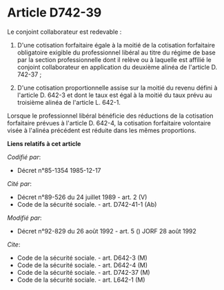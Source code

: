 # Article D742-39

Le conjoint collaborateur est redevable :

1. D'une cotisation forfaitaire égale à la moitié de la cotisation forfaitaire obligatoire exigible du professionnel libéral
au titre du régime de base par la section professionnelle dont il relève ou à laquelle est affilié le conjoint collaborateur
en application du deuxième alinéa de l'article D. 742-37 ;

2. D'une cotisation proportionnelle assise sur la moitié du revenu défini à l'article D. 642-3 et dont le taux est égal à la
moitié du taux prévu au troisième alinéa de l'article L. 642-1.

Lorsque le professionnel libéral bénéficie des réductions de la cotisation forfaitaire prévues à l'article D. 642-4, la
cotisation forfaitaire volontaire visée à l'alinéa précédent est réduite dans les mêmes proportions.

**Liens relatifs à cet article**

_Codifié par_:

  - Décret n°85-1354 1985-12-17

_Cité par_:

  - Décret n°89-526 du 24 juillet 1989 - art. 2 (V)
  - Code de la sécurité sociale. - art. D742-41-1 (Ab)

_Modifié par_:

  - Décret n°92-829 du 26 août 1992 - art. 5 () JORF 28 août 1992

_Cite_:

  - Code de la sécurité sociale. - art. D642-3 (M)
  - Code de la sécurité sociale. - art. D642-4 (M)
  - Code de la sécurité sociale. - art. D742-37 (M)
  - Code de la sécurité sociale. - art. L642-1 (M)
